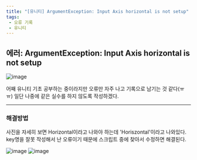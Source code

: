 ```yaml
---
title: "[유니티] ArgumentException: Input Axis horizontal is not setup"
tags: 
 - 오류 기록
 - 유니티
---
```

## **에러: ArgumentException: Input Axis horizontal is not setup**

![image](https://github.com/doyeonghyun/doyeonghyun.github.io/assets/68155575/abb90e1d-dddb-4513-9064-e1c014d4984e)

어째 유니티 기초 공부하는 중이라지만 오류만 자주 나고 기록으로 남기는 것 같다(ㅠㅠ) 일단 나중에 같은 실수를 하지 않도록 작성하겠다.

***

### 해결방법

사진을 자세히 보면 Horizontal이라고 나와야 하는데 'Horiszontal'이라고 나와있다. 
key명을 잘못 작성해서 난 오류이기 때문에 스크립트 중에 찾아서 수정하면 해결된다.

![image](https://github.com/doyeonghyun/doyeonghyun.github.io/assets/68155575/ca7792ed-52e3-4b96-8c30-5f8620100d9b)
![image](https://github.com/doyeonghyun/doyeonghyun.github.io/assets/68155575/1c705195-277a-475c-a2f2-5504d50a1b3b)
